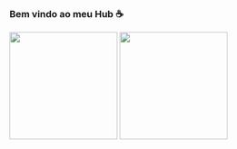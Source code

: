### Bem vindo ao meu Hub ☕
<div>
  <img height= "190em" src= "https://github-readme-stats.vercel.app/api?username=LeoLBS&show_icons=true&count_private=true&theme=gruvbox_light"/>
  <img height= "190em" src= "https://github-readme-stats.vercel.app/api/top-langs/?username=LeoLBS&layout=compact"/>
</div>
